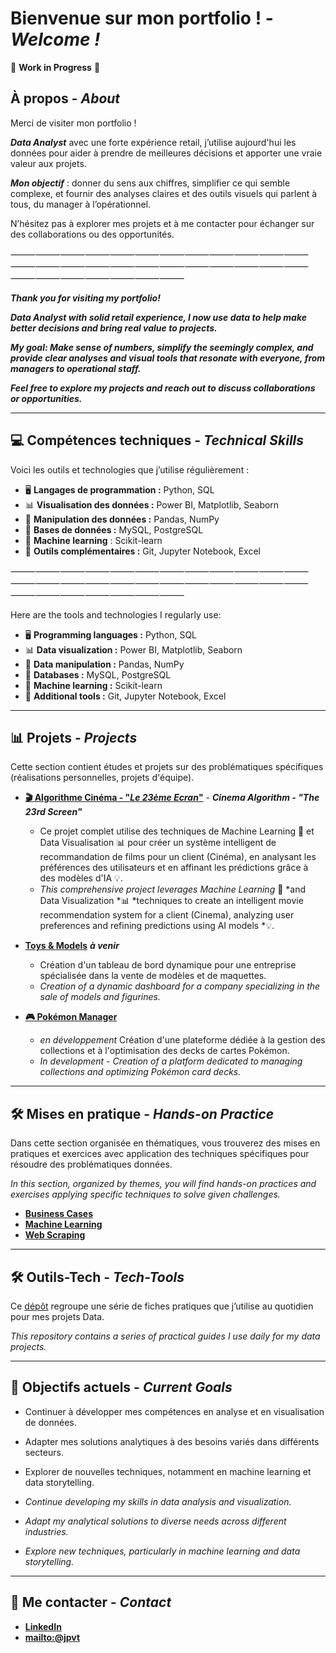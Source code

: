 # Bienvenue sur mon portfolio ! - *Welcome !*

🚧 **Work in Progress** 🚧

## À propos - ***About***
Merci de visiter mon portfolio !

***Data Analyst*** avec une forte expérience retail, j’utilise aujourd'hui les données pour aider à prendre de meilleures décisions et apporter une vraie valeur aux projets.

***Mon objectif*** : donner du sens aux chiffres, simplifier ce qui semble complexe, et fournir des analyses claires et des outils visuels qui parlent à tous, du manager à l’opérationnel.

N’hésitez pas à explorer mes projets et à me contacter pour échanger sur des collaborations ou des opportunités.

⸻⸻⸻⸻⸻⸻⸻⸻⸻⸻⸻⸻⸻⸻⸻⸻⸻⸻⸻⸻⸻⸻⸻⸻⸻⸻⸻⸻⸻⸻⸻

***Thank you for visiting my portfolio!***

***Data Analyst with solid retail experience, I now use data to help make better decisions and bring real value to projects.***

***My goal: Make sense of numbers, simplify the seemingly complex, and provide clear analyses and visual tools that resonate with everyone, from managers to operational staff.***

***Feel free to explore my projects and reach out to discuss collaborations or opportunities.***

---

## 💻 Compétences techniques - ***Technical Skills***  
Voici les outils et technologies que j’utilise régulièrement :  
- 🖥️ **Langages de programmation :** Python, SQL  
- 📊 **Visualisation des données :** Power BI, Matplotlib, Seaborn  
- 🔄 **Manipulation des données :** Pandas, NumPy  
- 💾 **Bases de données :** MySQL, PostgreSQL
- 🤖 **Machine learning** : Scikit-learn
- 🔧 **Outils complémentaires :** Git, Jupyter Notebook, Excel

⸻⸻⸻⸻⸻⸻⸻⸻⸻⸻⸻⸻⸻⸻⸻⸻⸻⸻⸻⸻⸻⸻⸻⸻⸻⸻⸻⸻⸻⸻⸻

Here are the tools and technologies I regularly use:

- 🖥️ **Programming languages :** Python, SQL
- 📊 **Data visualization :** Power BI, Matplotlib, Seaborn
- 🔄 **Data manipulation :** Pandas, NumPy
- 💾 **Databases :** MySQL, PostgreSQL
- 🤖 **Machine learning :** Scikit-learn
- 🔧 **Additional tools :** Git, Jupyter Notebook, Excel

---

## 📊 Projets - *Projects*
Cette section contient études et projets sur des problématiques spécifiques (réalisations personnelles, projets d'équipe).

- **[🎬 Algorithme Cinéma - "***Le 23ème Ecran***"](https://github.com/jpvt-data/AlgoCinema/blob/main/README.md)** - ***Cinema Algorithm - "The 23rd Screen"***
   - Ce projet complet utilise des techniques de Machine Learning 🤖 et Data Visualisation 📊 pour créer un système intelligent de recommandation de films pour un client (Cinéma), en analysant les préférences des utilisateurs et en affinant les prédictions grâce à des modèles d'IA 💡.
   - *This comprehensive project leverages Machine Learning* 🤖 *and Data Visualization *📊 *techniques to create an intelligent movie recommendation system for a client (Cinema), analyzing user preferences and refining predictions using AI models *💡.

- **[Toys & Models]()** ***à venir***
  - Création d'un tableau de bord dynamique pour une entreprise spécialisée dans la vente de modèles et de maquettes.
  - *Creation of a dynamic dashboard for a company specializing in the sale of models and figurines.*

- **[🎮 Pokémon Manager](https://github.com/jpvt-data/Pokemon-Manager/blob/main/README.md)** 
  - *en développement* Création d'une plateforme dédiée à la gestion des collections et à l'optimisation des decks de cartes Pokémon.
  - *In development - Creation of a platform dedicated to managing collections and optimizing Pokémon card decks.*
  

---

## 🛠 Mises en pratique - *Hands-on Practice*
Dans cette section organisée en thématiques, vous trouverez des mises en pratiques et exercices avec application des techniques spécifiques pour résoudre des problématiques données.
  
*In this section, organized by themes, you will find hands-on practices and exercises applying specific techniques to solve given challenges.*

- [**Business Cases**](./donnees/mise_en_pratique/business_case/business_case.md)
- [**Machine Learning**](./donnees/mise_en_pratique/machine_learning/machine_learning.md)
- [**Web Scraping**](./donnees/mise_en_pratique/web_scraping/web_scraping.md)

---

## **🛠️ Outils-Tech** - *Tech-Tools*
Ce [dépôt](https://github.com/jpvt-data/Outils-Tech/blob/main/README.md) regroupe une série de fiches pratiques que j’utilise au quotidien pour mes projets Data.

*This repository contains a series of practical guides I use daily for my data projects.*

---

## 🎯 Objectifs actuels - *Current Goals* 
- Continuer à développer mes compétences en analyse et en visualisation de données.  
- Adapter mes solutions analytiques à des besoins variés dans différents secteurs.  
- Explorer de nouvelles techniques, notamment en machine learning et data storytelling.

- *Continue developing my skills in data analysis and visualization.*  
- *Adapt my analytical solutions to diverse needs across different industries.*  
- *Explore new techniques, particularly in machine learning and data storytelling.*   

---

## 🚀 Me contacter - *Contact*
- **[LinkedIn](https://www.linkedin.com/in/jpvt33)** 
- **[mailto:@jpvt](mailto:jpvt@outlook.fr)**


